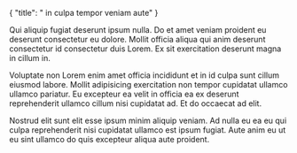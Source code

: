 {
  "title": " in culpa tempor veniam aute"
}

Qui aliquip fugiat deserunt ipsum nulla. Do et amet veniam proident eu deserunt consectetur eu dolore. Mollit officia aliqua qui anim deserunt consectetur id consectetur duis Lorem. Ex sit exercitation deserunt magna in cillum in.

Voluptate non Lorem enim amet officia incididunt et in id culpa sunt cillum eiusmod labore. Mollit adipisicing exercitation non tempor cupidatat ullamco ullamco pariatur. Eu excepteur ea velit in officia ea ex deserunt reprehenderit ullamco cillum nisi cupidatat ad. Et do occaecat ad elit.

Nostrud elit sunt elit esse ipsum minim aliquip veniam. Ad nulla eu ea eu qui culpa reprehenderit nisi cupidatat ullamco est ipsum fugiat. Aute anim eu ut eu sint ullamco do quis excepteur aliqua aute proident.